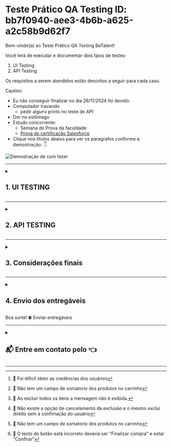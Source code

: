 # Teste Prático QA Testing ID: bb7f0940-aee3-4b6b-a625-a2c58b9d62f7

Bem-vindo(a) ao Teste Prático QA Testing BeTalent!

Você terá de executar e documentar dois tipos de testes:

1. UI Testing
2. API Testing

Os requisitos a serem atendidos estão descritos a seguir para cada caso.

>[!CAUTION]
>
> - Eu não conseguir finalizar no dia 26/11/2024 foi devido:
> - Computador travando
>   - pedir alguns prints no teste de API
> - Dor no estômago
> - Estudo concorrente:
>   - Semana de Prova da faculdade
>   - [Prova de certificação Salesforce](https://www.linkedin.com/feed/update/urn:li:activity:7275676610475798530/)
> - Clique nos titulos abaixo para ver os paragrafos conforme a demostração: :point_down:

<img src="/IMAGEM/demostracao.gif" alt="Demostração de com fazer">

---------------------------------
<details>
  <summary>

## 1. UI TESTING

  </summary>
  A tarefa aqui é testar a plataforma de e-commerce [Sauce Demo](https://www.saucedemo.com) . Suponha que a plataforma
  precisa passar por uma validação completa antes de ser lançada em produção e cabe a você testá-la.

### 1.1 Instruções

- [X] **1.1.1 Crie um plano de testes documentado que cubra os principais fluxos da aplicação**
- [ ] **1.1.2 Execute os testes manualmente e documente os resultados**
- [ ] **1.1.3 Identifique potenciais problemas de UX/UI que poderiam impactar negativamente a experiência do usuário**

### 1.2 Cenários mínimos a serem testados

#### [1.2.1 Login com diferentes tipos de usuários disponíveis](/features/1.2.1%20Login%20com%20diferentes%20tipos%20de%20usuários%20disponíveis.feature)

  ``` Gherkin
  Feature: Login de usuários no sistema
  Como um usuário do sistema
  Quero acessar o sistema com diferentes credenciais
  ```

  Para validar os comportamentos específicos de cada tipo de usuário

  |  ID   |        Usuario          |   Senha      |
  |:-----:|:-----------------------:|:------------:|
  |  01   |      standard_user      | secret_sauce |
  |  02   |     locked_out_user     | secret_sauce |
  |  03   |      problem_user       | secret_sauce |
  |  04   | performance_glitch_user | secret_sauce |
  |  05   |       error_user        | secret_sauce |
  |  06   |       visual_user       | secret_sauce |

 :lady_beetle: Tive dificuldade para obter os usuários e senha para o teste do UI TESTING[^3]
  ![alt text](/IMAGEM/3.1%20dificuldade/Usuario%20e%20%20Senha.png)

##### 1.2.1.1 Login bem-sucedido com usuário padrão

  ``` Gherkin
  Scenario: Login bem-sucedido com usuário padrão
  Given o usuário está na página de login "https://www.saucedemo.com/"
  When ele insere o nome de usuário "standard_user" e a senha "secret_sauce"
  Then ele deve acessar o sistema com sucesso
  ```

  ![standard_user](/IMAGEM/2.1%20Cenario%20UI/Login/standard_user.gif)

##### 1.2.1.2 Login bloqueado com usuário locked_out_user

  ``` Gherkin
  Scenario: Login bloqueado com usuário locked_out_user
  Given o usuário está na página de login "https://www.saucedemo.com/"
  When ele insere o nome de usuário "locked_out_user" e a senha "secret_sauce"
  Then ele deve ver a mensagem "Epic sadface: Sorry, this user has been locked out."
  ```
  
  **Teste Manual**
  ![locked_out_user](/IMAGEM/2.1%20Cenario%20UI/Login/locked_out_user.gif)

  **Teste automatizado Cypress**
  
##### 1.2.1.3 Problemas ao acessar o sistema com usuário problem_user

  ``` Gherkin
  Scenario: Problemas ao acessar o sistema com usuário problem_user
  Given o usuário está na página de login "https://www.saucedemo.com/"
  When ele insere o nome de usuário "problem_user" e a senha "secret_sauce"
  Then o sistema deve apresentar erros de comportamento no acesso
  ```

  ![problem_user](/IMAGEM/2.1%20Cenario%20UI/Login/problem_user.gif)

##### 1.2.1.4 Performance lenta com usuário performance_glitch_user

  ``` Gherkin
  Scenario: Performance lenta com usuário performance_glitch_user
  Given o usuário está na página de login "https://www.saucedemo.com/"
  When ele insere o nome de usuário "performance_glitch_user" e a senha "secret_sauce"
  Then o sistema deve demorar para responder
  ```

  ![performance_glitch_user](/IMAGEM/2.1%20Cenario%20UI/Login/performance_glitch_user.gif)

##### 1.2.1.5 Erros ao acessar com usuário error_user

  ``` Gherkin
  Scenario: Erros ao acessar com usuário error_user
  Given o usuário está na página de login "https://www.saucedemo.com/"
  When ele insere o nome de usuário "error_user" e a senha "secret_sauce"
  Then o sistema deve acessar com erros no comportamento
  ```

  ![error_user](/IMAGEM/2.1%20Cenario%20UI/Login/error_user.gif)

##### 1.2.1.6 Validar impacto visual com usuário visual_user

  ``` Gherkin
  Scenario: Validar impacto visual com usuário visual_user
  Given o usuário está na página de login "https://www.saucedemo.com/"
  When ele insere o nome de usuário "visual_user" e a senha "secret_sauce"
  Then o sistema deve exibir comportamentos ou alterações visuais incomuns
  ```

  ![visual_user](/IMAGEM/2.1%20Cenario%20UI/Login/visual_user.gif)

##### 1.2.1.7 Validar o não preenchimento campo "Nome Usuario"

 ``` Gherkin
  Scenario: Login bloqueado com usuário locked_out_user
  Given o usuário está na página de login "https://www.saucedemo.com/"
  When ele insere apenas a senha "secret_sauce"
  Then ele deve ver a mensagem "Epic sadface: Username is required"
  ```

#### [1.2.2 Ordenação e filtragem de produtos](/features/1.2.2%20Ordenação%20e%20filtragem%20de%20produtos.feature)

  ``` Gherkin
  Feature: Ordenação e filtragem de produtos
  Como um usuário do sistema
  Quero ordenar e filtrar os produtos
  Para facilitar a busca pelo item desejado
  ```

##### 1.2.2.1 Ordenar produtos por preço ascendente

  ``` Gherkin
  Scenario: Ordenar produtos por preço ascendente
  Given o usuário está na página de listagem de produtos
  When ele seleciona a opção "Preço: menor para maior"
  Then os produtos devem ser exibidos em ordem crescente de preço
  ```

  ![Ordenar produtos por preço ascendente](/IMAGEM/2.1%20Cenario%20UI/Ordenar/Ordenar%20produtos%20por%20preço%20ascendente.gif)

##### 1.2.2.2 Ordenar produtos por preço descendente

  ``` Gherkin
  Scenario: Ordenar produtos por preço descendente
  Given o usuário está na página de listagem de produtos
  When ele seleciona a opção "Preço: maior para menor"
  Then os produtos devem ser exibidos em ordem decrescente de preço
  ```

  ![Ordenar produtos por preçodescendente](/IMAGEM/2.1%20Cenario%20UI/Ordenar/Ordenar%20produtos%20por%20preço%20descendente.gif)

##### 1.2.2.3 Ordenar produtos por nome de A a Z

  ``` Gherkin
  Scenario: Ordenar produtos por nome de A a Z
  Given o usuário está na página de listagem de produtos
  And há produtos com diferentes nomes listados
  When ele seleciona a opção "Nome: A a Z"
  Then os produtos devem ser exibidos em ordem alfabética crescente
  And o primeiro produto deve ter o nome que começa com a menor letra alfabética disponível
  ```

  ![Ordenar produtos por nome de A a Z](/IMAGEM/2.1%20Cenario%20UI/Ordenar/Ordenar%20produtos%20por%20nome%20de%20A%20a%20Z.gif)

##### 1.2.2.4 Ordenar produtos por nome de Z a A

  ``` Gherkin
  Scenario: Ordenar produtos por nome de Z a A
  Given o usuário está na página de listagem de produtos
  And há produtos com diferentes nomes listados
  When ele seleciona a opção "Nome: Z a A"
  Then os produtos devem ser exibidos em ordem alfabética decrescente
  And o primeiro produto deve ter o nome que começa com a maior letra alfabética disponível
  ```

  ![Ordenar produtos por nome de Z a A](/IMAGEM/2.1%20Cenario%20UI/Ordenar/Ordenar%20produtos%20por%20nome%20de%20Z%20a%20A.gif)

#### [1.2.3 Fluxo completo de compra (do carrinho até finalização)](/features/1.2.3%20Fluxo%20completo%20de%20compra%20do%20carrinho%20até%20finalização.feature)

  ``` Gherkin
  Feature: Fluxo completo de compra
  Como um usuário do sistema
  Quero adicionar produtos ao carrinho e finalizar a compra
  Para concluir a minha compra com sucesso
  ```

##### 1.2.3.1 Adicionar produto ao carrinho e finalizar a compra

  ``` Gherkin
  Scenario: Adicionar produto ao carrinho e finalizar a compra
  Given o usuário está na página de listagem de produtos
  And o usuário visualiza produtos disponíveis para compra
  When ele adiciona o produto "Produto A" ao carrinho
  Then o produto "Produto A" deve ser adicionado ao carrinho
  ```

  ![Adicionar produto ao carrinho](/IMAGEM/2.1%20Cenario%20UI/FluxoCompleto/Adicionar%20produto%20ao%20carrinho.gif)

##### 1.2.3.2 Verificar itens no carrinho antes de finalizar a compra

  ``` Gherkin
  Scenario: Verificar itens no carrinho antes de finalizar a compra
  Given o usuário adicionou o "Produto A" ao carrinho
  When ele acessa o carrinho de compras
  Then o carrinho deve exibir o produto "Produto A"
  And o valor total do carrinho deve refletir o preço do "Produto A"
  ```

  ![Verificar itens no carrinho](/IMAGEM/2.1%20Cenario%20UI/FluxoCompleto/Verificar%20itens%20no%20carrinho.gif)

##### 1.2.3.3 Remover produto do carrinho

  ``` Gherkin
  Scenario: Remover produto do carrinho
  Given o usuário tem o produto "Produto A" no carrinho
  When ele remove o "Produto A" do carrinho
  Then o carrinho não deve exibir o produto "Produto A"
  And o valor total do carrinho deve ser atualizado
  ```

  ![Remover produto do carrinho](/IMAGEM/2.1%20Cenario%20UI/FluxoCompleto/Remover%20produto%20do%20carrinho.gif)

##### 1.2.3.4 Finalizar compra com sucesso

  ``` Gherkin
  Scenario: Finalizar compra com sucesso
  Given o usuário tem produtos no carrinho
  When ele clica em "Finalizar compra"
  And ele insere as informações de pagamento e endereço de entrega
  Then a compra deve ser finalizada com sucesso
  And o usuário deve ser redirecionado para a página de confirmação de pedido
  ```

  ![Finalizar compra com sucesso](/IMAGEM/2.1%20Cenario%20UI/FluxoCompleto/)

##### 1.2.3.5 Verificar erro ao tentar finalizar compra sem itens no carrinho

  ``` Gherkin
  Scenario: Verificar erro ao tentar finalizar compra sem itens no carrinho
  Given o usuário não tem produtos no carrinho
  When ele tenta finalizar a compra
  Then ele deve ser informado que o carrinho está vazio
  And a opção de finalizar a compra deve ser desabilitada
  ```

  ![Verificar erro ao tentar finalizar compra sem itens no carrinho](/IMAGEM/2.1%20Cenario%20UI/FluxoCompleto/)

##### 1.2.3.6 Aplicar código de desconto no carrinho

  ``` Gherkin
  Scenario: Aplicar código de desconto no carrinho
  Given o usuário tem o "Produto A" no carrinho
  And ele possui um código de desconto válido
  When ele aplica o código de desconto no carrinho
  Then o valor total do carrinho deve ser reduzido de acordo com o desconto
  And o usuário deve ver o valor do desconto aplicado
  ```

  ![Aplicar código de desconto no carrinho](/IMAGEM/2.1%20Cenario%20UI/FluxoCompleto/)

##### 1.2.3.7 Aplicar código de desconto no carrinho

  ``` Gherkin
  Scenario: Aplicar código de desconto no carrinho
  Given o usuário tem o "Produto A" no carrinho
  And ele possui um código de desconto válido
  When ele aplica o código de desconto no carrinho
  Then o valor total do carrinho deve ser reduzido de acordo com o desconto
  And o usuário deve ver o valor do desconto aplicado
  ```

  ![Aplicar código de desconto no carrinho](/IMAGEM/2.1%20Cenario%20UI/FluxoCompleto/)

##### 1.2.3.8 Confirmar detalhes do pedido após a finalização

  ``` Gherkin
  Scenario: Confirmar detalhes do pedido após a finalização
  Given o usuário finalizou a compra
  When ele visualiza a página de confirmação de pedido
  Then ele deve ver os detalhes do pedido, incluindo os produtos comprados, o valor total e a estimativa de entrega
  ```

  ![Confirmar detalhes do pedido após a finalização](/IMAGEM/2.1%20Cenario%20UI/FluxoCompleto/)

#### [1.2.4 Remoção de itens do carrinho](/features/1.2.4%20Remoção%20de%20itens%20do%20carrinho.feature)

  ``` Gherkin
  Feature: Remoção de itens do carrinho
  Como um usuário do sistema
  Quero remover itens do meu carrinho
  Para atualizar a lista de produtos antes de finalizar a compra
  ```

##### 1.2.4.1 Remover um único item do carrinho

  ``` Gherkin
  Scenario: Remover um único item do carrinho
  Given o usuário tem o produto "Produto A" no carrinho
  When ele clica na opção de remover "Produto A"
  Then o produto "Produto A" deve ser removido do carrinho
  And o carrinho deve ser atualizado para refletir a remoção
  ```

  ![Remover produto do carrinho](/IMAGEM/2.1%20Cenario%20UI/FluxoCompleto/Remover%20produto%20do%20carrinho.gif)

##### 1.2.4.2 Remover múltiplos itens do carrinho

  ``` Gherkin
  Scenario: Remover múltiplos itens do carrinho
  Given o usuário tem os produtos "Produto A" e "Produto B" no carrinho
  When ele remove o "Produto A" e o "Produto B"
  Then o carrinho deve ser vazio
  And o valor total do carrinho deve ser zero
  ```

  ![Remover múltiplos itens do carrinho](/IMAGEM/2.1%20Cenario%20UI/Remover/Remover%20múltiplos%20itens%20do%20carrinho.gif)

##### 1.2.4.3 Verificar atualização do valor após remoção

  ``` Gherkin
  Scenario: Verificar atualização do valor após remoção
  Given o usuário tem os produtos "Produto A" e "Produto B" no carrinho
  And o valor total do carrinho é de R$ 100,00
  When ele remove o "Produto A" do carrinho
  Then o carrinho deve exibir apenas o "Produto B"
  And o valor total do carrinho deve ser ajustado para refletir o preço do "Produto B"
  ```

  :lady_beetle: Não  possui o campo valor total[^1].

  ![campo de somatorio](/IMAGEM/2.1%20Cenario%20UI/BUG/campo%20de%20somatorio.png)

##### 1.2.4.4 Verificar se o carrinho está vazio após remoção de todos os itens

  ``` Gherkin
  Scenario: Verificar se o carrinho está vazio após remoção de todos os itens
  Given o usuário tem produtos no carrinho
  When ele remove todos os itens do carrinho
  Then o carrinho deve estar vazio
  And a mensagem "Seu carrinho está vazio" deve ser exibida
  ```

  :lady_beetle: a mensagem "Seu carrinho está vazio" não esta sendo exibida[^5]
  ![a mensagem "Seu carrinho está vazio" não esta sendo exibida](/IMAGEM/2.1%20Cenario%20UI/BUG/a%20mensagem%20Seu%20carrinho%20está%20vazio%20deve%20ser%20exibida.png)
  
##### 1.2.4.5 Cancelar remoção de item do carrinho

  ``` Gherkin
  Scenario: Cancelar remoção de item do carrinho
  Given o usuário tem o produto "Produto A" no carrinho
  When ele clica na opção de remover "Produto A"
  And escolhe cancelar a remoção
  Then o produto "Produto A" deve permanecer no carrinho
  And o valor total do carrinho não deve ser alterado
  ```

  :lady_beetle:Não foi possivel fazer o cancelamento da Exclusão[^4] [^1]

  ![Cancelar remoção de item do carrinho](/IMAGEM/2.1%20Cenario%20UI/BUG/Cancelar%20remoção%20de%20item%20do%20carrinho.gif)

#### [1.2.5 Navegação entre páginas](/features/1.2.5%20Navegação%20entre%20páginas.feature)

  ``` Gherkin
  Feature: Navegação entre páginas
  Como um usuário do sistema
  Quero navegar entre as diferentes páginas do site
  Para explorar os produtos e realizar minha compra de forma eficiente
  ```

| Local        | Caminho                                               |
|:-------------|:------------------------------------------------------|
| Login        | [saucedemo](https://www.saucedemo.com)                |
| Seu carrinho | [saucedemo/cart](https://www.saucedemo.com/cart.html) |
| Home         | [Home](https://www.saucedemo.com/inventory.html)      |

##### 1.2.5.1 Navegar da página inicial para a listagem de produtos

  ``` Gherkin
  Scenario: Navegar da página inicial para a listagem de produtos
  Given o usuário está na página inicial
  When ele clica no link "Produtos" no menu
  Then ele deve ser redirecionado para a página de listagem de produtos
  ```

  :lady_beetle:

##### 1.2.5.2 Navegar da página de listagem de produtos para a página de detalhes de um produto

  ``` Gherkin
  Scenario: Navegar da página de listagem de produtos para a página de detalhes de um produto
  Given o usuário está na página de listagem de produtos
  And o produto "Produto A" está listado
  When ele clica no produto "Produto A"
  Then ele deve ser redirecionado para a página de detalhes do "Produto A"
  ```

  ![Navegar da página de listagem de produtos para a página de detalhes de um produto](/IMAGEM/2.1%20Cenario%20UI/Navegar/Navegar%20da%20página%20de%20listagem%20de%20produtos%20para%20a%20página%20de%20detalhes%20de%20um%20produto.gif)

##### 1.2.5.3 Navegar de volta da página de detalhes para a página de listagem de produtos

  ``` Gherkin
  Scenario: Navegar de volta da página de detalhes para a página de listagem de produtos
  Given o usuário está na página de detalhes do "Produto A"
  When ele clica no link "Voltar para listagem de produtos"
  Then ele deve ser redirecionado para a página de listagem de produtos
  ```

  ![Navegar de volta da página de detalhes para a página de listagem de produtos](/IMAGEM/2.1%20Cenario%20UI/Navegar/Navegar%20de%20volta%20da%20página%20de%20detalhes%20para%20a%20página%20de%20listagem%20de%20produtos.gif)

##### 1.2.5.4 Navegar do carrinho para a finalização da compra

  ``` Gherkin
  Scenario: Navegar do carrinho para a finalização da compra
  Given o usuário tem itens no carrinho
  When ele clica no botão "Finalizar compra" 
  Then ele deve ser redirecionado para a página de finalização da compra 
  ```

  ![Bug do botão "Finalizar compra"](/IMAGEM/2.1%20Cenario%20UI/BUG/Bug%20do%20botão%20Finalizar%20compra.png)
  :lady_beetle: O texto do botão está incorreto deveria ser "Finalizar compra" e estar "Confirar" [^2]

##### 1.2.5.5 Navegar para a página de ‘login’ a partir da página de carrinho

  ``` Gherkin
  Scenario: Navegar para a página de login a partir da página de carrinho
  Given o usuário não está logado
  When ele clica no botão "Login" na página do carrinho
  Then ele deve ser redirecionado para a página de login
  ```

  :lady_beetle:

##### 1.2.5.6 Verificar navegação para página de confirmação após finalização da compra

  ``` Gherkin
  Scenario: Verificar navegação para página de confirmação após finalização da compra
  Given o usuário finalizou a compra com sucesso
  When ele é redirecionado para a página de confirmação de pedido 
  Then ele deve ver a mensagem de confirmação e os detalhes do pedido 
  ```

  :lady_beetle:

#### [1.2.6 Logout](/features/1.2.6%20Logout.feature)

  ``` Gherkin
  Feature: Logout pelo menu
  Como um usuário autenticado
  Quero realizar logout através do menu
  Para encerrar minha sessão com segurança
  ```

##### 1.2.6.1 Logout com sucesso pelo menu

  ``` Gherkin
  Scenario: Logout com sucesso pelo menu
  Given o usuário está logado no sistema
  And o menu está visível
  When ele clica no menu
  And seleciona a opção "Logout"
  Then ele deve ser redirecionado para a página de login
  And sua sessão deve ser encerrada
  ```

  ![Logout com sucesso pelo menu](/IMAGEM/2.1%20Cenario%20UI/Logout/Logout%20com%20sucesso%20pelo%20menu.gif)

##### 1.2.6.2 Menu não visível para utilizadores não autenticados

  ``` Gherkin
  Scenario: Menu não visível para usuários não autenticados
  Given o usuário não está logado no sistema
  When ele tenta acessar o menu
  Then o menu de logout não deve ser exibido
  ```

  ![Menu não visível para usuários não autenticados](/IMAGEM/2.1%20Cenario%20UI/Logout/Menu%20não%20visível%20para%20usuários%20não%20autenticados.png)

##### 1.2.6.3 Verificar existência da opção de logout no menu

  ``` Gherkin
  Scenario: Verificar existência da opção de logout no menu
  Given o usuário está logado no sistema
  When ele clica no menu
  Then a opção "Logout" deve estar disponível
  ```

  ![Verificar existência da opção de logout no menu](/IMAGEM/2.1%20Cenario%20UI/Logout/Verificar%20existência%20da%20opção%20de%20logout%20no%20menu.gif)

### 1.3 Entregáveis

- [ ] 1.3.1 Documento formatado em Markdown (.md) contendo:
  - [ ] 1.3.1.1 Plano de testes estruturado com casos de teste
  - [ ] 1.3.1.2 Resultados dos testes executados
  - [ ] 1.3.1.3 Sugestões de melhorias de UX/UI
  - [ ] 1.3.1.4 Lista de bugs encontrados (se houver)
  - [ ] 1.3.1.5 Análise de riscos da aplicação

- [ ] 1.3.2 Extras (diferenciais):
  - [ ] 1.3.2.1 Testes de responsividade
  - [ ] 1.3.2.2 Testes de acessibilidade
  - [ ] 1.3.2.3 Sugestões de automação

  ### 1.4 Critérios de avaliação

  - [ ] 1.4.1 Organização e clareza da documentação, dentro dos critérios fornecidos
  - [ ] 1.4.2 Cobertura dos cenários críticos
  - [ ] 1.4.3 Capacidade de identificar eventuais bugs/problemas
  - [ ] 1.4.4 Qualidade das sugestões de melhoria
  - [ ] 1.4.5 Pensamento crítico sobre eventuais riscos e impactos no negócio

### 1.5 Observações

- [X] 1.5.1 A documentação deve ser entregue obrigatoriamente em Markdown (.md)
- [X] 1.5.2 Quando considerar necessário, explique/justifique a suas decisões
- [X] 1.5.3 Inclua prints de tela quando relevante

</details>

---------------------------------
<details>
  <summary>

## 2. API TESTING

  </summary>

  A tarefa aqui é testar a [API do Restful-Booker](https://restful-booker.herokuapp.com), um sistema de reservas de
  hotel. Suponha que a API precisa ser validada antes de ser integrada com o front-end e cabe a você testá-la.

### 2.1 Instruções

- [ ] 2.1.1 Analise a documentação da API fornecida
- [ ] 2.1.2 Crie e execute testes para os endpoints principais
- [ ] 2.1.3 Documente os resultados e comportamentos encontrados

### 2.2 Cenários

- [ ] 2.2.1 Autenticação:
  - [X] [2.2.1.1 Gerar token de
  autenticação](/JSON/2.2%20cenarios%20API/2.2.1.1%20Gerar%20token%20de%20autenticação%20via%20Json.json)
  ![2.2.1.1 Gerar token de autenticação](/IMAGEM/2.2%20cenario%20API/2.2.1.1%20Gerar%20token%20de%20autenticação.png)
  - [ ] 2.2.1.2 Tentar gerar token com credenciais inválidas
- [X] 2.2.2 Gestão de reservas:
  ![Autorização](/IMAGEM/2.2%20cenario%20API/2.2.2%20Gestão%20de%20reservas/Autorização.png)
  - [X] [2.2.2.1 Criar uma nova
  reserva](/JSON/2-2%20cenarios/2.2.2%20Gestão%20de%20reservas/2.2.2.1%20Criar%20uma%20nova%20reserva.json)
  ![Criar uma nova
  reserva](/IMAGEM/2.2%20cenario%20API/2.2.2%20Gestão%20de%20reservas/2.2.2.1%20Criar%20uma%20nova%20reserva.png)
  - [X] [2.2.2.2 Buscar uma reserva
  específica](/JSON/2-2%20cenarios/2.2.2%20Gestão%20de%20reservas/2.2.2.2%20Buscar%20uma%20reserva%20específica.json)
  ![Buscar uma reserva
  específica](/IMAGEM/2.2%20cenario%20API/2.2.2%20Gestão%20de%20reservas/2.2.2.2%20Buscar%20uma%20reserva%20específica.gif)
  - [X] [2.2.2.3 Listar todas as
  reservas](/JSON/2-2%20cenarios/2.2.2%20Gestão%20de%20reservas/2.2.2.3%20Listar%20todas%20as%20reservas.json)
  ![Listar todas as
  reservas](/IMAGEM/2.2%20cenario%20API/2.2.2%20Gestão%20de%20reservas/2.2.2.3%20Listar%20todas%20as%20reservas.gif)
  - [X] 2.2.2.4 Atualizar uma reserva existente
  {[Antes](/JSON/2-2%20cenarios/2.2.2%20Gestão%20de%20reservas/Antes%202.2.2.4%20Atualizar%20uma%20reserva%20existente.json)
  e
  [Depois](/JSON/2-2%20cenarios/2.2.2%20Gestão%20de%20reservas/Depois%202.2.2.4%20Atualizar%20uma%20reserva%20existente.json)}
  ![Antes de Atualizar uma reserva
  existente](/IMAGEM/2.2%20cenario%20API/2.2.2%20Gestão%20de%20reservas/Antes%20de%20Atualizar%20uma%20reserva%20existente.png)
  - [X] 2.2.2.5 Deleter uma reserva
- [ ] 2.2.3 Filtros e buscas:
  - [ ] 2.2.3.1 Buscar reservas por nome
  - [ ] 2.2.3.2 Buscar reservas por data de check-in
  - [ ] 2.2.3.3 Buscar reservas por data de check-out

- [ ] 2.3 Entregáveis:
  - [ ] 2.3.1 Collection contendo:
  - [ ] 2.3.1.1 Todos os requests organizados
  - [ ] 2.3.1.2 Pelo menos um teste para cada request
  - [ ] 2.3.1.3 Variáveis de ambiente configuradas
  - [ ] 2.3.2 Documento em Markdown (.md) contendo:
  - [ ] 2.3.2.1 Lista de cenários testados
  - [ ] 2.3.2.2 Resultados obtidos
  - [ ] 2.3.2.3 Bugs encontrados (se houver)

- [ ] 2.4 Pontos de atenção:
  - [ ] 2.4.1 Tratamento de erros
  - [ ] 2.4.2 Validação de campos obrigatórios
  - [ ] 2.4.3 Formato das datas
  - [ ] 2.4.4 Códigos de resposta HTTP

- [ ] 2.5 Observações:
  - [ ] 2.6.1 Use Postman ou qualquer outra ferramenta da sua preferência
  - [ ] 2.6.2 Documente quaisquer premissas assumidas, se possível

</details>

---------------------------------
<details>
  <summary>

## 3. Considerações finais

  </summary>

  Caso não consiga completar os testes até o prazo definido:

### 3.1 Garanta que tudo que foi construído esteja em funcionamento

### 3.2 Relate na documentação quais foram as dificuldades encontradas

- Tive dificuldade para obter os usuários e senha para o teste do UI TESTING

### 3.3 Documente o que foi implementado e o que ficou pendente

</details>

---------------------------------
<details>
  <summary>

## 4. Envio dos entregáveis

  </summary>
  Os entregáveis de ambos os testes deverão ser hospedados num repositório no seu GitHub. O link do repositório deverá
  ser fornecido por meio deste formulário. Não serão aceitos links de entregáveis enviados por outros meios.
</details>

Boa sorte! 🍀
Enviar entregáveis

---------------------------------

<details>

<summary>

## 📬 Entre em contato pelo :point_left:

</summary>

> [![Telegram](https://img.shields.io/badge/Telegram-000?style=for-the-badge&logo=telegram&logoColor=2CA5E0)](https://t.me/Carlaol) [![WhatsApp](https://img.shields.io/badge/WhatsApp-25D366?style=for-the-badge&logo=whatsapp&logoColor=white)](https://api.whatsapp.com/send?1=pt_BR&phone=5521985745077) [![Gmail](https://img.shields.io/badge/Gmail-333333?style=for-the-badge&logo=gmail&logoColor=red)](mailto:carlostecnico@mail.com) [![X](https://img.shields.io/badge/X-000?style=for-the-badge&logo=x)](https://x.com/Carlao_Me_Ajuda) [![Instagram](https://img.shields.io/badge/-Instagram-%23E4405F?style=for-the-badge&logo=instagram&logoColor=white)](https://www.instagram.com/carlao.me.ajuda/) [![LinkedIn](https://img.shields.io/badge/LinkedIn-0077B5?style=for-the-badge&logo=linkedin&logoColor=white)](https://www.linkedin.com/in/carlos-eduardo-dos-s-figueiredo/)  [![GitHub](https://img.shields.io/badge/GitHub-100000?style=for-the-badge&logo=github&logoColor=white)](https://github.com/carloseduardonit/) [![Discord](https://img.shields.io/badge/Discord-7289DA?style=for-the-badge&logo=discord&logoColor=white)](https://discord.com/channels/@carloseduardonit/) ![Slack](https://img.shields.io/badge/Slack-4A154B?style=for-the-badge&logo=slack&logoColor=white)

</details>

---------------------------------
[^1]::lady_beetle: Não tem um campo de somatorio dos produtos no carrinho
[^2]::lady_beetle: O texto do botão está incorreto deveria ser "Finalizar compra" e estar "Confirar"
[^3]::lady_beetle: Foi dificil obter as credências dos usuários
[^4]::lady_beetle: Não existe a opção de cancelamento da exclusão e o mesmo exclui direito sem a confimação do usuário
[^5]::lady_beetle: Ao excluir todos os itens a mensagem não é exibida.
